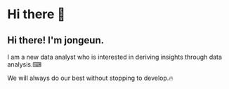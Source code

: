 # Hi there 👋
## Hi there! I'm jongeun.
I am a new data analyst who is interested in deriving insights through data analysis.⌨

We will always do our best without stopping to develop.🔥
